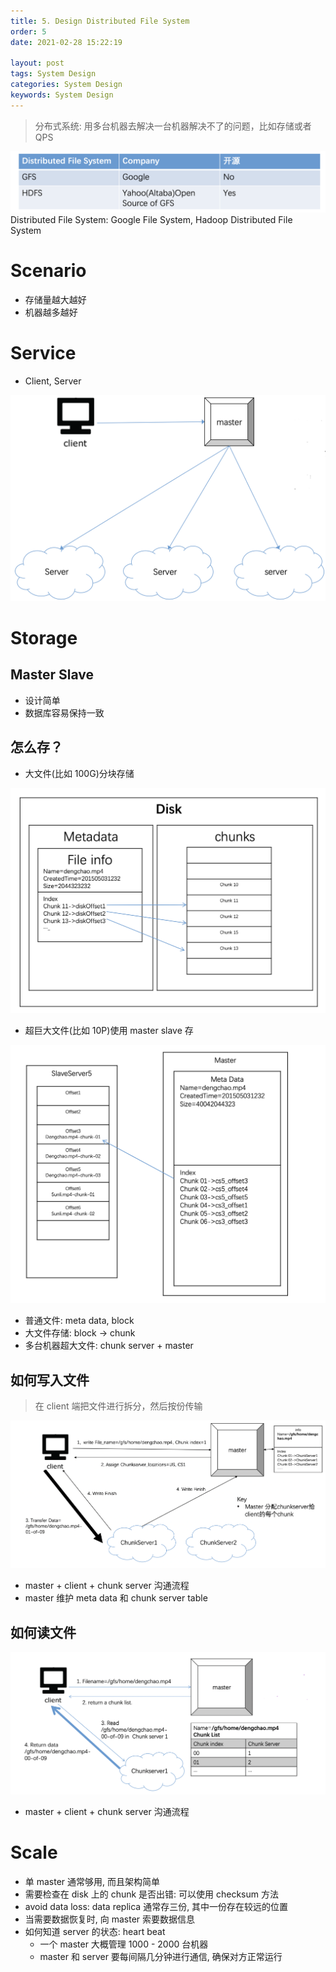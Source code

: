 ```yaml
---
title: 5. Design Distributed File System
order: 5
date: 2021-02-28 15:22:19

layout: post
tags: System Design
categories: System Design
keywords: System Design
---
```


> 分布式系统: 用多台机器去解决一台机器解决不了的问题，比如存储或者 QPS

![Distributed File System](./assets/distributed.png)
Distributed File System: Google File System, Hadoop Distributed File System

# Scenario

- 存储量越大越好
- 机器越多越好

# Service

- Client, Server

![Distributed File System](./assets/master.png)

# Storage

## Master Slave

- 设计简单
- 数据库容易保持一致

## 怎么存？

- 大文件(比如 100G)分块存储

![Distributed File System](./assets/big_file.png)

- 超巨大文件(比如 10P)使用 master slave 存

![Distributed File System](./assets/big_big_file.png)

- 普通文件: meta data, block
- 大文件存储: block -> chunk
- 多台机器超大文件: chunk server + master

## 如何写入文件

> 在 client 端把文件进行拆分，然后按份传输

![Distributed File System](./assets/save_file.png)

- master + client + chunk server 沟通流程
- master 维护 meta data 和 chunk server table

## 如何读文件

![Distributed File System](./assets/read_file.png)

- master + client + chunk server 沟通流程

# Scale

- 单 master 通常够用, 而且架构简单
- 需要检查在 disk 上的 chunk 是否出错: 可以使用 checksum 方法
- avoid data loss: data replica 通常存三份, 其中一份存在较远的位置
- 当需要数据恢复时, 向 master 索要数据信息
- 如何知道 server 的状态: heart beat
  - 一个 master 大概管理 1000 - 2000 台机器
  - master 和 server 要每间隔几分钟进行通信, 确保对方正常运行
